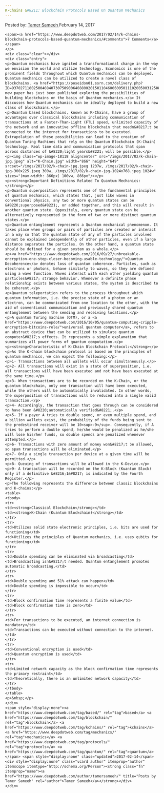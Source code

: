 ```yaml
---
K-Chains &#8211; Blockchain Protocols Based On Quantum Mechanics
---
```

<article class="post-listing post-18114 post type-post status-publish format-standard has-post-thumbnail hentry  tag-based tag-blockchain tag-kchains tag-mechanics tag-protocols tag-quantum">
    <div class="post-inner">
        <span>Posted by: <a href="https://www.deepdotweb.com/author/tamersameeh/" title="">Tamer Sameeh </a></span>
    <span>February 14, 2017</span>
    
    <span><a href="https://www.deepdotweb.com/2017/02/14/k-chains-blockchain-protocols-based-quantum-mechanics/#comments">7 Comments</a></span>
    </p>
    <div class="clear"></div>
    <div class="entry">
    <p>Quantum mechanics have ignited a transformational change in the way we envision the world and utilize technology. Economics is one of the prominent fields throughout which Quantum mechanics can be deployed. Quantum mechanics can be utilized to create a novel class of blockchains. <a href="https://poseidon01.ssrn.com/delivery.php?ID=93702711802500408407307509006408800201501104600609501110200500312508612609806802411201206312705705101903511508710311709411109003804708901909207011800100702706600302805506200410512102312008806612000111311510309409">A new paper has just been published exploring the possibilities of building blockchains on the basis of Quantum mechanics.</a> It discusses how Quantum mechanics can be ideally deployed to build a new class of blockchains.</p>
    <p>Quantum based blockchains, known as K-Chains, have a group of advantages over classical blockchains including communication of transactions at a Faster-Than-Light (FTL) speed, unlimited capacity of the network and an innovative offline blockchain that needn&#8217;t be connected to the internet for transactions to be executed. Extrapolation of these possibilities can lead to the creation of Quantum Turing Machines that rely on the Quantum Blockchain (K-Chain) technology. Real time data and communication protocols that span across distances of &#8220;light years&#8221; will be possible.</p>
    <p><img class="wp-image-18118 aligncenter" src="/imgs/2017/02/k-chain-jpg.jpeg" alt="K-Chain.jpg" width="866" height="649" srcset="/imgs/2017/02/k-chain-jpg.jpeg 1237w, /imgs/2017/02/k-chain-jpg-300x225.jpeg 300w, /imgs/2017/02/k-chain-jpg-1024x768.jpeg 1024w" sizes="(max-width: 866px) 100vw, 866px"/></p>
    <p><strong>Important Definitions Related To Quantum Mechanics:</strong></p>
    <p>Quantum superposition represents one of the fundamental principles of quantum mechanics, which states that, just like waves in conventional physics, any two or more quantum states can be &#8220;superposed&#8221;, or added together, and this will result in another quantum state. Oppositely, every quantum state can be alternatively represented in the form of two or more distinct quantum states.</p>
    <p>Quantum entanglement represents a Quantum mechanical phenomenon. It takes place when groups or pairs of particles are created or interact in a way so that the quantum state of any of the particles involved cannot be explained independently of other particles, even if a large distance separates the particles. On the other hand, a quantum state should be defined for a given system as a whole.</p>
    <p><a href="https://www.deepdotweb.com/2016/09/27/unbreakable-encryption-one-step-closer-becoming-usable-technology/">Quantum Decoherence</a> denotes loss of quantum coherence. Particles, such as electrons or photons, behave similarly to waves, so they are defined using a wave function. Waves interact with each other yielding quantum particles&#8217; strange behavior. Whenever a definite phase relationship exists between various states, the system is described to be coherent.</p>
    <p>Quantum teleportation refers to the process throughout which quantum information, i.e. the precise state of a photon or an electron, can be communicated from one location to the other, with the aid of conventional communication and previously shared quantum entanglement between the sending and receiving locations.</p>
    <p>A quantum Turing machine (QTM), or a <a href="https://www.deepdotweb.com/2016/10/05/quantum-computing-cripple-encryption-bitcoins-role/">universal quantum computer</a>, refers to an abstract device that can be utilized to simulate quantum computer&#8217;s effects. It represents a simple explanation that summarizes all power forms of quantum computation.</p>
    <p><strong>Characteristic of K-Chain Blockchain Protocol:</strong></p>
    <p>As the K-Chain blockchain protocol is based on the principles of quantum mechanics, we can expect the following:</p>
    <p>1- Transactions between all wallets will occur simultaneously.</p>
    <p>2- All transactions will exist in a state of superposition, i.e. all transactions will have been executed and not have been executed at the same time.</p>
    <p>3- When transactions are to be recorded on the K-Chain, or the quantum blockchain, only one transaction will have been executed, while the others will be automatically invalidated. In other words, the superposition of transactions will be reduced into a single valid transaction.</p>
    <p>4- Accordingly, the transaction that goes through can be considered to have been &#8220;automatically verified&#8221;.</p>
    <p>5- If a payer A tries to double spend, or even multiple spend, and a billion wallets exist, the probability of the funds being sent to the predestined receiver will be 10<sup>-9</sup>. Consequently, if A tries to perform a double spend, he/she would be penalized as he/she will lose his/her funds, so double spends are penalized whenever attempted.</p>
    <p>6- Transactions with zero amount of money won&#8217;t be allowed, so spam transactions will be eliminated.</p>
    <p>7- Only a single transaction per device at a given time will be permitted.</p>
    <p>8- Queuing of transactions will be allowed in the K-Device.</p>
    <p>9- A transaction will be recorded on the K-Block (Kuantum Block) only if a definitive &#8216;1&#8217; is indicated by the Fourth Register.</p>
    <p>The following represents the difference between classic blockchains and K-chains:</p>
    <table>
    <tbody>
    <tr>
    <td><strong>Classical Blockchain</strong></td>
    <td><strong>K-Chain (Kuantum Blockchain)</strong></td>
    </tr>
    <tr>
    <td>Utilizes solid state electronic principles, i.e. bits are used for functioning</td>
    <td>Utilizes the principles of Quantum mechanics, i.e. uses qubits for functioning</td>
    </tr>
    <tr>
    <td>Double spending can be eliminated via broadcasting</td>
    <td>Broadcasting isn&#8217;t needed. Quantum entanglement promotes automatic broadcasting.</td>
    </tr>
    <tr>
    <td>Double spending and 51% attack can happen</td>
    <td>Double spending is impossible to occur</td>
    </tr>
    <tr>
    <td>Block confirmation time represents a finite value</td>
    <td>Block confirmation time is zero</td>
    </tr>
    <tr>
    <td>For transactions to be executed, an internet connection is mandatory</td>
    <td>Transactions can be executed without connection to the internet.</td>
    </tr>
    <tr>
    <td>Conventional encryption is used</td>
    <td>Quantum encryption is used</td>
    </tr>
    <tr>
    <td>Limited network capacity as the block confirmation time represents the primary restraint</td>
    <td>Theoretically, there is an unlimited network capacity</td>
    </tr>
    </tbody>
    </table>
    <p>&nbsp;</p>
    </div>
    <span style="display:none"><a href="https://www.deepdotweb.com/tag/based/" rel="tag">based</a> <a href="https://www.deepdotweb.com/tag/blockchain/" rel="tag">blockchain</a> <a href="https://www.deepdotweb.com/tag/kchains/" rel="tag">kchains</a> <a href="https://www.deepdotweb.com/tag/mechanics/" rel="tag">mechanics</a> <a href="https://www.deepdotweb.com/tag/protocols/" rel="tag">protocols</a> <a href="https://www.deepdotweb.com/tag/quantum/" rel="tag">quantum</a></span> <span style="display:none" class="updated">2017-02-14</span>
    <div style="display:none" class="vcard author" itemprop="author" itemscope itemtype="http://schema.org/Person"><strong class="fn" itemprop="name"><a href="https://www.deepdotweb.com/author/tamersameeh/" title="Posts by Tamer Sameeh" rel="author">Tamer Sameeh</a></strong></div>
    </div>
</article>

